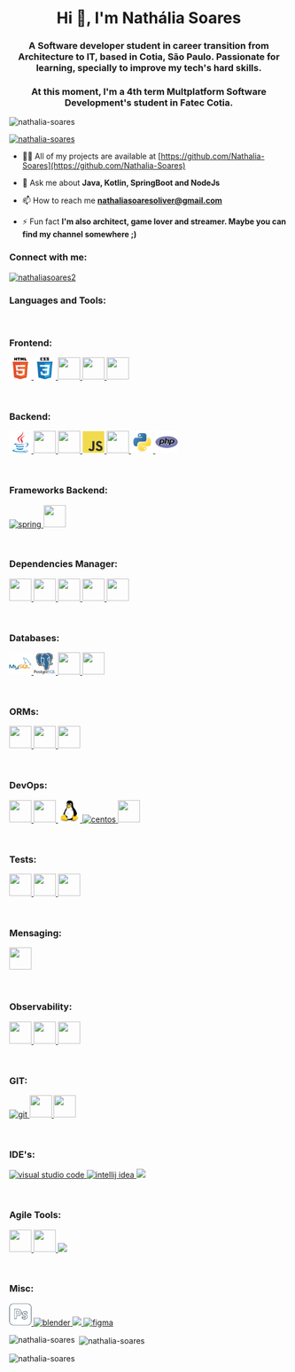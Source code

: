 <h1 align="center">Hi 👋, I'm Nathália Soares</h1>
<h3 align="center">A Software developer student in career transition from Architecture to IT, based in Cotia, São Paulo. Passionate for learning, specially to improve my tech's hard skills.</h3>
<h3 align="center">At this moment, I'm a 4th term Multplatform Software Development's student in Fatec Cotia.</h3>

<p align="left"> <img src="https://komarev.com/ghpvc/?username=nathalia-soares&label=Profile%20views&color=0e75b6&style=flat" alt="nathalia-soares" /> </p>

<p align="left"> <a href="https://github.com/ryo-ma/github-profile-trophy"><img src="https://github-profile-trophy.vercel.app/?username=nathalia-soares" alt="nathalia-soares" /></a> </p>

- 👨‍💻 All of my projects are available at [https://github.com/Nathalia-Soares](https://github.com/Nathalia-Soares)

- 💬 Ask me about **Java, Kotlin, SpringBoot and NodeJs**

- 📫 How to reach me **nathaliasoaresoliver@gmail.com**

- ⚡ Fun fact **I'm also architect, game lover and streamer. Maybe you can find my channel somewhere ;)**

<h3 align="left">Connect with me:</h3>
    <p align="left">
        <a href="https://www.linkedin.com/in/nathália-soares-77430328b" target="blank"><img align="center" src="https://raw.githubusercontent.com/rahuldkjain/github-profile-readme-generator/master/src/images/icons/Social/linked-in-alt.svg" alt="nathaliasoares2"             height="30" width="40" /></a>
    </p>

<h3 align="left">Languages and Tools:</h3>
<br>
<h3 align="left">Frontend:</h3>
    <p align="left">
        <a href="https://www.w3.org/html/" target="_blank" rel="noreferrer"> <img src="https://raw.githubusercontent.com/devicons/devicon/master/icons/html5/html5-original-wordmark.svg" alt="html5" width="40" height="40"/> </a>
        <a href="https://www.w3schools.com/css/" target="_blank" rel="noreferrer"> <img src="https://raw.githubusercontent.com/devicons/devicon/master/icons/css3/css3-original-wordmark.svg" alt="css3" width="40" height="40"/>
        <a href="https://getbootstrap.com" target="_blank" rel="noreferrer">
            <i class="devicon-bootstrap-plain">   
                <img src="https://cdn.jsdelivr.net/gh/devicons/devicon@latest/icons/bootstrap/bootstrap-original.svg" width="40" height="40"/>
            </i>
        </a>
        <a href="https://handlebarsjs.com" target="_blank" rel="noreferrer">
            <i class="devicon-handlebars-original-wordmark">
                <img src="https://cdn.jsdelivr.net/gh/devicons/devicon@latest/icons/handlebars/handlebars-original.svg" width="40" height="40"/>
            </i>
        </a>
        <a href="https://angular.dev" target="_blank" rel="noreferrer">
            <img src="https://cdn.jsdelivr.net/gh/devicons/devicon@latest/icons/angular/angular-original.svg" width="40" height="40"/>
        </a>
    </p>
<br>
  
<h3 align="left">Backend:</h3>
    <p align="left">
        <a href="https://www.java.com" target="_blank" rel="noreferrer"> <img src="https://raw.githubusercontent.com/devicons/devicon/master/icons/java/java-original.svg" alt="java" width="40" height="40"/> </a>
        <a href="https://kotlinlang.org" target="_blank" rel="noreferrer"> <img src="https://cdn.jsdelivr.net/gh/devicons/devicon@latest/icons/kotlin/kotlin-original.svg" width="40" height="40"/> </a>
        <a href="https://go.dev" target="_blank" rel="noreferrer"> <img src="https://cdn.jsdelivr.net/gh/devicons/devicon@latest/icons/go/go-original-wordmark.svg" width="40" height="40"/> </a>
        <a href="https://developer.mozilla.org/en-US/docs/Web/JavaScript" target="_blank" rel="noreferrer"> 
            <img src="https://raw.githubusercontent.com/devicons/devicon/master/icons/javascript/javascript-original.svg" alt="javascript" width="40" height="40"/>
        </a>
        <a href="https://www.w3schools.com/c/c_intro.php" target="_blank" rel="noreferrer"> <img src="https://cdn.jsdelivr.net/gh/devicons/devicon@latest/icons/c/c-original.svg" width="40" height="40"/> </a>
        <a href="https://www.python.org" target="_blank" rel="noreferrer"> <img src="https://raw.githubusercontent.com/devicons/devicon/master/icons/python/python-original.svg" alt="python" width="40" height="40"/> </a>
        <a href="https://www.php.net" target="_blank" rel="noreferrer"> <img src="https://raw.githubusercontent.com/devicons/devicon/master/icons/php/php-original.svg" alt="php" width="40" height="40"/> </a> 
    </p>
<br>
  
<h3 align="left">Frameworks Backend:</h3>
    <p align="left">    
      <a href="https://spring.io/" target="_blank" rel="noreferrer"> <img src="https://www.vectorlogo.zone/logos/springio/springio-icon.svg" alt="spring" width="40" height="40"/> </a>
      <a href="https://nodejs.org/" target="_blank" rel="noreferrer"> <img src="https://cdn.jsdelivr.net/gh/devicons/devicon@latest/icons/nodejs/nodejs-original-wordmark.svg" width="40" height="40"/> </a> 
    </p>
<br>

<h3 align="left">Dependencies Manager:</h3>
    <p align="left">
        <a href="https://maven.apache.org" target="_blank" rel="noreferrer"> <img src="https://cdn.jsdelivr.net/gh/devicons/devicon@latest/icons/maven/maven-original.svg" width="40" height="40"/> </a>
        <a href="https://gradle.org" target="_blank" rel="noreferrer"> <img src="https://cdn.jsdelivr.net/gh/devicons/devicon@latest/icons/gradle/gradle-original.svg" width="40" height="40"/> </a>
        <a href="https://www.npmjs.com" target="_blank" rel="noreferrer"> <img src="https://cdn.jsdelivr.net/gh/devicons/devicon@latest/icons/npm/npm-original-wordmark.svg" width="40" height="40"/> </a>
        <a href="https://www.npmjs.com/package/nodemon" target="_blank" rel="noreferrer"> <img src="https://cdn.jsdelivr.net/gh/devicons/devicon@latest/icons/nodemon/nodemon-original.svg" width="40" height="40"/> </a>
        <a href="https://yaml.org" target="_blank" rel="noreferrer"> <img src="https://cdn.jsdelivr.net/gh/devicons/devicon@latest/icons/yaml/yaml-original.svg" width="40" height="40"/> </a>
    </p>
<br>

<h3 align="left">Databases:</h3>
    <p align="left">
        <a href="https://www.mysql.com/" target="_blank" rel="noreferrer"> <img src="https://raw.githubusercontent.com/devicons/devicon/master/icons/mysql/mysql-original-wordmark.svg" alt="mysql" width="40" height="40"/> </a> 
        <a href="https://www.postgresql.org" target="_blank" rel="noreferrer"> <img src="https://raw.githubusercontent.com/devicons/devicon/master/icons/postgresql/postgresql-original-wordmark.svg" alt="postgresql" width="40" height="40"/> </a>
        <a href="https://dbeaver.io/download/" target="_blank" rel="noreferrer"> <img src="https://cdn.jsdelivr.net/gh/devicons/devicon@latest/icons/dbeaver/dbeaver-original.svg" width="40" height="40"/> </a> 
        <a href="https://www.mongodb.com" target="_blank" rel="noreferrer"> <img src="https://cdn.jsdelivr.net/gh/devicons/devicon@latest/icons/mongodb/mongodb-original-wordmark.svg" width="40" height="40"/> </a>
    </p>
<br>

<h3 align="left">ORMs:</h3>
    <p align="left">
        <a href="https://hibernate.org" target="_blank" rel="noreferrer"> <img src="https://cdn.jsdelivr.net/gh/devicons/devicon@latest/icons/hibernate/hibernate-original-wordmark.svg" width="40" height="40"/> </a>
        <a href="https://sequelize.org" target="_blank" rel="noreferrer"> <img src="https://cdn.jsdelivr.net/gh/devicons/devicon@latest/icons/sequelize/sequelize-original-wordmark.svg" width="40" height="40"/> </a>
        <a href="https://mongoosejs.com" target="_blank" rel="noreferrer"> <img src="https://cdn.jsdelivr.net/gh/devicons/devicon@latest/icons/mongoose/mongoose-original-wordmark.svg" width="40" height="40"/> </a>
    </p>
<br>

<h3 align="left">DevOps:</h3>
    <p align="left">
        <a href="https://www.docker.com" target="_blank" rel="noreferrer"> <img src="https://cdn.jsdelivr.net/gh/devicons/devicon@latest/icons/docker/docker-original-wordmark.svg" width="40" height="40"/> </a>
        <a href="https://www.vaultproject.io" target="_blank" rel="noreferrer"> <img src="https://cdn.jsdelivr.net/gh/devicons/devicon@latest/icons/vault/vault-original.svg" width="40" height="40"/> </a>
        <a href="https://www.linux.org/" target="_blank" rel="noreferrer"> <img src="https://raw.githubusercontent.com/devicons/devicon/master/icons/linux/linux-original.svg" alt="linux" width="40" height="40"/> </a>
        <a href="https://www.centos.org" target="_blank" rel="noreferrer"> <img src="https://cdn.jsdelivr.net/gh/devicons/devicon/icons/centos/centos-original.svg" alt="centos" width="40" height="40" /> </a>
        <a href="https://tomcat.apache.org" target="_blank" rel="noreferrer"> <img src="https://cdn.jsdelivr.net/gh/devicons/devicon@latest/icons/tomcat/tomcat-original-wordmark.svg" width="40" height="40"/> </a>
    </p>
<br>

<h3 align="left">Tests:</h3>
    <p align="left">
        <a href="https://insomnia.rest/download" target="_blank" rel="noreferrer"> <img src="https://cdn.jsdelivr.net/gh/devicons/devicon@latest/icons/insomnia/insomnia-original.svg" width="40" height="40"/> </a>
        <a href="https://www.postman.com" target="_blank" rel="noreferrer"> <img src="https://cdn.jsdelivr.net/gh/devicons/devicon@latest/icons/postman/postman-original.svg" width="40" height="40"/> </a> 
        <a href="https://swagger.io" target="_blank" rel="noreferrer"> <img src="https://cdn.jsdelivr.net/gh/devicons/devicon@latest/icons/swagger/swagger-original.svg" width="40" height="40"/> </a>    
    </p>
<br>

<h3 align="left">Mensaging:</h3>
    <p align="left">
        <a href="https://kafka.apache.org" target="_blank" rel="noreferrer"> <img src="https://cdn.jsdelivr.net/gh/devicons/devicon@latest/icons/apachekafka/apachekafka-original-wordmark.svg" width="40" height="40"/> </a>
    </p>
<br>

<h3 align="left">Observability:</h3>
    <p align="left">
        <a href="https://www.elastic.co/pt/" target="_blank" rel="noreferrer"> <img src="https://cdn.jsdelivr.net/gh/devicons/devicon@latest/icons/elasticsearch/elasticsearch-original.svg" width="40" height="40"/> </a>
        <a href="https://grafana.com" target="_blank" rel="noreferrer"> <img src="https://cdn.jsdelivr.net/gh/devicons/devicon@latest/icons/grafana/grafana-original-wordmark.svg" width="40" height="40"/> </a>
        <a href="https://www.elastic.co/pt/kibana" target="_blank" rel="noreferrer"> <img src="https://cdn.jsdelivr.net/gh/devicons/devicon@latest/icons/kibana/kibana-original.svg" width="40" height="40"/> </a> 
    </p>
<br>

<h3 align="left">GIT:</h3>
    <p align="left">
        <a href="https://git-scm.com/" target="_blank" rel="noreferrer"> <img src="https://www.vectorlogo.zone/logos/git-scm/git-scm-icon.svg" alt="git" width="40" height="40"/> </a>
        <a href="https://github.com" target="_blank" rel="noreferrer">
            <i class="devicon-github-original">
                <img src="https://cdn.jsdelivr.net/gh/devicons/devicon@latest/icons/github/github-original.svg" width="40" height="40"/>
            </i>
        </a>
        <a href="https://github.com/features/actions" target="_blank" rel="noreferrer"> <img src="https://cdn.jsdelivr.net/gh/devicons/devicon@latest/icons/githubactions/githubactions-original.svg" width="40" height="40"/> </a>
    </p>
<br>

<h3 align="left">IDE's:</h3>
    <p align="left">
        <a href="https://code.visualstudio.com" target="_blank" rel="noreferrer"> <img src="https://cdn.jsdelivr.net/gh/devicons/devicon/icons/vscode/vscode-original.svg" alt="visual studio code" width="40" height="40"/> </a>
        <a href="https://www.jetbrains.com/pt-br/idea/" target="_blank" rel="noreferrer"> <img src="https://cdn.jsdelivr.net/gh/devicons/devicon/icons/intellij/intellij-original.svg" alt="intellij idea" width="40" height="40"/> </a>
        <a href="https://www.eclipse.org/downloads/" target="_blank" rel="noreferrer"> <img src="https://cdn.jsdelivr.net/gh/devicons/devicon@latest/icons/eclipse/eclipse-original.svg" /> </a>
    </p>
<br>

<h3 align="left">Agile Tools:</h3>
    <p align="left">
        <a href="https://www.atlassian.com/software/confluence" target="_blank" rel="noreferrer"> <img src="https://cdn.jsdelivr.net/gh/devicons/devicon@latest/icons/confluence/confluence-original-wordmark.svg" width="40" height="40"/> </a>
        <a href="https://www.atlassian.com/software/jira" target="_blank" rel="noreferrer"> <img src="https://cdn.jsdelivr.net/gh/devicons/devicon@latest/icons/jira/jira-original.svg" width="40" height="40"/> </a>
        <a href="https://slack.com/intl/pt-br" target="_blank" rel="noreferrer"> <img src="https://cdn.jsdelivr.net/gh/devicons/devicon@latest/icons/slack/slack-original.svg" /> </a> 
    </p>
<br>

<h3 align="left">Misc:</h3>
    <p align="left">
        <a href="https://www.photoshop.com/en" target="_blank" rel="noreferrer"><img src="https://raw.githubusercontent.com/devicons/devicon/master/icons/photoshop/photoshop-line.svg" alt="photoshop" width="40" height="40"/> </a> 
        <a href="https://www.blender.org" target="_blank" rel="noreferrer"> <img src="https://cdn.jsdelivr.net/gh/devicons/devicon/icons/blender/blender-original.svg" alt="blender" width="40" height="40"/> </a>
        <a href="https://www.autodesk.com/br/products/3ds-max" target="_blank" rel="noreferrer"> <img src="https://cdn.jsdelivr.net/gh/devicons/devicon@latest/icons/threedsmax/threedsmax-original.svg" /> </a>
        <a href="https://www.figma.com" target="_blank" rel="noreferrer"> <img src="https://cdn.jsdelivr.net/gh/devicons/devicon/icons/figma/figma-original.svg" alt="figma" width="40" height="40"/> </a>
    </p>


<p>
    <img align="left" src="https://github-readme-stats.vercel.app/api/top-langs?username=nathalia-soares&show_icons=true&theme=dracula&locale=en&layout=compact" alt="nathalia-soares" />
</p>

<p>&nbsp;
    <img align="center" src="https://github-readme-stats.vercel.app/api?username=nathalia-soares&show_icons=true&theme=dracula&locale=en" alt="nathalia-soares" />
</p>

<p>
    <img align="center" src="https://github-readme-streak-stats.herokuapp.com/?user=nathalia-soares&" alt="nathalia-soares" />
</p>
